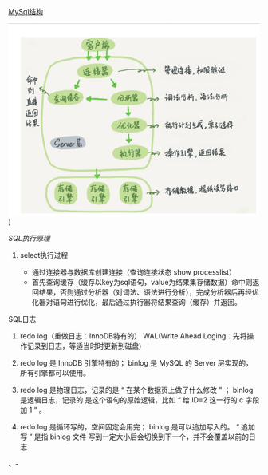 <u>MySql结构</u>

![](https://github.com/heartccace/mysql/blob/master/images/mysql结构.jpg))

*SQL执行原理*

1. select执行过程

   	- 通过连接器与数据库创建连接（查询连接状态 show processlist）
   	- 首先查询缓存（缓存以key为sql语句，value为结果集存储数据）命中则返回结果，否则通过分析器（对词法、语法进行分析），完成分析器后再经优化器对语句进行优化，最后通过执行器将结果查询（缓存）并返回。

   

 SQL日志

 1. redo log（重做日志：InnoDB特有的） WAL(Write Ahead Loging：先将操作记录到日志，等适当时时更新到磁盘)

 2. redo log 是 InnoDB 引擎特有的； binlog 是 MySQL 的 Server 层实现的，所有引擎都可以使用。

3. redo log 是物理日志，记录的是 “ 在某个数据页上做了什么修改 ” ； binlog 是逻辑日志，记录的
  是这个语句的原始逻辑，比如 “ 给 ID=2 这一行的 c 字段加 1 ” 。

4. redo log 是循环写的，空间固定会用完； binlog 是可以追加写入的。 “ 追加写 ” 是指 binlog 文件
  写到一定大小后会切换到下一个，并不会覆盖以前的日志

  









、-

